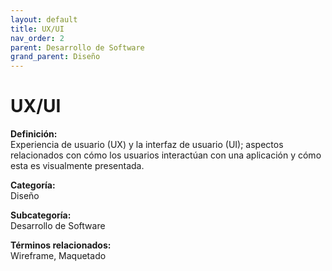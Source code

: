 ```yaml
---
layout: default
title: UX/UI
nav_order: 2
parent: Desarrollo de Software
grand_parent: Diseño
---
```


# UX/UI

**Definición:**  
Experiencia de usuario (UX) y la interfaz de usuario (UI); aspectos relacionados con cómo los usuarios interactúan con una aplicación y cómo esta es visualmente presentada.

**Categoría:**  
Diseño  

**Subcategoría:**  
Desarrollo de Software

**Términos relacionados:**  
Wireframe, Maquetado
